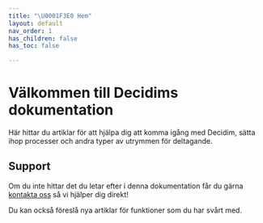 ```yaml
---
title: "\U0001F3E0 Hem"
layout: default
nav_order: 1
has_children: false
has_toc: false

---
```

# Välkommen till Decidims dokumentation

Här hittar du artiklar för att hjälpa dig att komma igång med Decidim, sätta ihop processer och andra typer av utrymmen för deltagande.

## Support

Om du inte hittar det du letar efter i denna dokumentation får du gärna [kontakta oss](pierre@digidemlab.org) så vi hjälper dig direkt!

Du kan också föreslå nya artiklar för funktioner som du har svårt med.